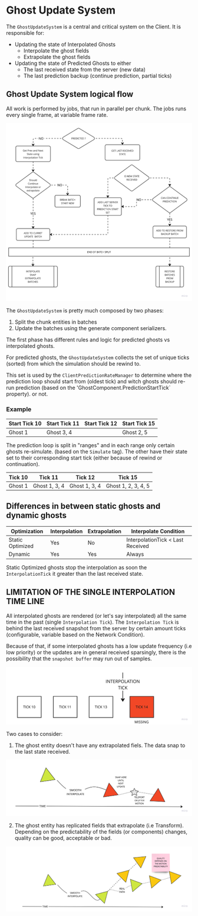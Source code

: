 # Ghost Update System

The `GhostUpdateSystem` is a central and critical system on the Client. It is responsible for:

- Updating the state of Interpolated Ghosts
  - Interpolate the ghost fields
  - Extrapolate the ghost fields
- Updating the state of Predicted Ghosts to either
  - The last received state from the server (new data)
  - The last prediction backup (continue prediction, partial ticks)


## Ghost Update System logical flow

All work is performed by jobs, that run in parallel per chunk. The jobs runs every single frame, at variable frame rate.

![ghost update job high level](../Images/ghost-update-job-high-level.png)

The `GhostUpdateSystem` is pretty much composed by two phases:

1. Split the chunk entities in batches
2. Update the batches using the generate component serializers.

The first phase has different rules and logic for predicted ghosts vs interpolated ghosts.

For predicted ghosts, the `GhostUpdateSystem` collects the set of unique ticks (sorted) from which
the simulation should be rewind to.

This set is used by the `ClientPredictionRateManager` to determine where the prediction loop should start
from (oldest tick) and witch ghosts should re-run prediction (based on the 'GhostComponent.PredictionStartTick` property).
or not.

### Example

| Start Tick 10 | Start Tick 11             | Start Tick 12 | Start Tick 15 |
|---------------|---------------------------|---------------|---------------|
| Ghost 1       | Ghost 3, 4                |               | Ghost 2, 5    |

The prediction loop is split in "ranges" and in each range only certain ghosts re-simulate.
(based on the `Simulate` tag). The other have their state set to their corresponding
start tick (either because of rewind or continuation).

| Tick 10   | Tick 11              | Tick 12        | Tick 15               |
|-----------|----------------------|----------------|-----------------------|
| Ghost 1   | Ghost 1, 3, 4        | Ghost 1, 3, 4  | Ghost 1, 2, 3, 4, 5   |


## Differences in between static ghosts and dynamic ghosts

| Optimization      | Interpolation | Extrapolation | Interpolate Condition             |
|-------------------|---------------|---------------|-----------------------------------|
| Static Optimized  | Yes           | No            | InterpolationTick < Last Received |
| Dynamic           | Yes           | Yes           | Always                            |

Static Optimized ghosts stop the interpolation as soon the `InterpolationTick` it greater than the last
received state.

## LIMITATION OF THE SINGLE INTERPOLATION TIME LINE

All interpolated ghosts are rendered (or let's say interpolated) all the same time in the past (single `Interpolation Tick`).
The `Interpolation Tick` is behind the last received snapshot from the server by certain amount ticks (configurable, variable
based on the Network Condition).

Because of that, if some interpolated ghosts has a low update frequency (i.e low priority) or the updates are in general received
sparsingly, there is the possibility that the `snapshot buffer` may run out of samples.

![run out of snapshots](../Images/interpolation_out_of_snapshots.png)

Two cases to consider:

1. The ghost entity doesn't have any extrapolated fiels. The data snap to the last state received.

![interpolation snap to last state](../Images/interpolation-snap.png)

2. The ghost entity has replicated fields that extrapolate (i.e Transform). Depending on the predictability of the fields
(or components) changes, quality can be good, acceptable or bad.

![extrapolate last state](../Images/interpolation-extrapolate.png)

